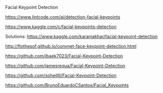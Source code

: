 Facial Keypoint Detection

https://www.lintcode.com/ai/detection-facial-keypoints

https://www.kaggle.com/c/facial-keypoints-detection

Solutions:
https://www.kaggle.com/karanjakhar/facial-keypoint-detection

http://flothesof.github.io/convnet-face-keypoint-detection.html

https://github.com/jbaek7023/Facial-Keypoint-Detection

https://github.com/jamesrequa/Facial-Keypoint-Detection

https://github.com/soheillll/Facial-Keypoint-Detection

https://github.com/BrunoEduardoCSantos/Facial_Keypoints
